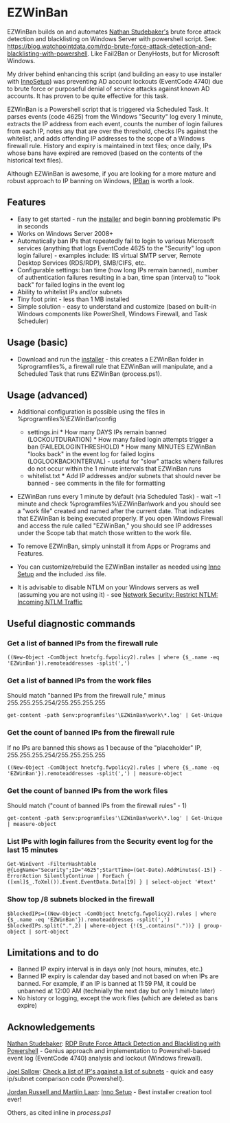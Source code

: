 # EZWinBan
EZWinBan builds on and automates [Nathan Studebaker's](https://blog.watchpointdata.com/author/nathan-studebaker) brute force attack detection and blacklisting on Windows Server with powershell script. See: https://blog.watchpointdata.com/rdp-brute-force-attack-detection-and-blacklisting-with-powershell. Like Fail2Ban or DenyHosts, but for Microsoft Windows.

My driver behind enhancing this script (and building an easy to use installer with [InnoSetup](http://www.jrsoftware.org/isinfo.php)) was preventing AD account lockouts (EventCode 4740) due to brute force or purposeful denial of service attacks against known AD accounts. It has proven to be quite effective for this task.

EZWinBan is a Powershell script that is triggered via Scheduled Task. It parses events (code 4625) from the Windows "Security" log every 1 minute, extracts the IP address from each event, counts the number of login failures from each IP, notes any that are over the threshold, checks IPs against the whitelist, and adds offending IP addresses to the scope of a Windows firewall rule. History and expiry is maintained in text files; once daily, IPs whose bans have expired are removed (based on the contents of the historical text files).

Although EZWinBan is awesome, if you are looking for a more mature and robust approach to IP banning on Windows, [IPBan](https://github.com/DigitalRuby/IPBan) is worth a look.


## Features
* Easy to get started - run the [installer](https://github.com/neil-sabol/EZWinBan/releases/download/1.1.0/EZWinBan-Install.exe) and begin banning problematic IPs in seconds
* Works on Windows Server 2008+
* Automatically ban IPs that repeatedly fail to login to various Microsoft services (anything that logs EventCode 4625 to the "Security" log upon login failure) - examples include: IIS virtual SMTP server, Remote Desktop Services (RDS/RDP), SMB/CIFS, etc.
* Configurable settings: ban time (how long IPs remain banned), number of authentication failures resulting in a ban, time span (interval) to "look back" for failed logins in the event log
* Ability to whitelist IPs and/or subnets
* Tiny foot print - less than 1 MB installed
* Simple solution - easy to understand and customize (based on built-in Windows components like PowerShell, Windows Firewall, and Task Scheduler)


## Usage (basic)
* Download and run the [installer](https://github.com/neil-sabol/EZWinBan/releases/download/1.0.0/EZWinBan-Install.exe) - this creates a EZWinBan folder in %programfiles%, a firewall rule that EZWinBan will manipulate, and a Scheduled Task that runs EZWinBan (process.ps1).


## Usage (advanced)
* Additional configuration is possible using the files in %programfiles%\EZWinBan\config
     * settings.ini
            * How many DAYS IPs remain banned (LOCKOUTDURATION)
            * How many failed login attempts trigger a ban (FAILEDLOGINTHRESHOLD)
            * How many MINUTES EZWinBan "looks back" in the event log for failed logins (LOGLOOKBACKINTERVAL) - useful for "slow" attacks where failures do not occur within the 1 minute intervals that EZWinBan runs
     * whitelist.txt
            * Add IP addresses and/or subnets that should never be banned - see comments in the file for formatting
   
* EZWinBan runs every 1 minute by default (via Scheduled Task) - wait ~1 minute and check %programfiles%\EZWinBan\work and you should see a "work file" created and named after the current date. That indicates that EZWinBan is being executed properly. If you open Windows Firewall and access the rule called "EZWinBan," you should see IP addresses under the Scope tab that match those written to the work file.

* To remove EZWinBan, simply uninstall it from Apps or Programs and Features.

* You can customize/rebuild the EZWinBan installer as needed using [Inno Setup](http://www.jrsoftware.org/) and the included .iss file.

* It is advisable to disable NTLM on your Windows servers as well (assuming you are not using it) - see [Network Security: Restrict NTLM: Incoming NTLM Traffic](https://docs.microsoft.com/en-us/previous-versions/windows/it-pro/windows-server-2008-R2-and-2008/jj852167(v=ws.10))


## Useful diagnostic commands
### Get a list of banned IPs from the firewall rule
```
((New-Object -ComObject hnetcfg.fwpolicy2).rules | where {$_.name -eq 'EZWinBan'}).remoteaddresses -split(',')
```

### Get a list of banned IPs from the work files
Should match "banned IPs from the firewall rule," minus 255.255.255.254/255.255.255.255 
```
get-content -path $env:programfiles'\EZWinBan\work\*.log' | Get-Unique
```

### Get the count of banned IPs from the firewall rule
If no IPs are banned this shows as 1 because of the "placeholder" IP, 255.255.255.254/255.255.255.255
```
((New-Object -ComObject hnetcfg.fwpolicy2).rules | where {$_.name -eq 'EZWinBan'}).remoteaddresses -split(',') | measure-object
```

### Get the count of banned IPs from the work files
Should match ("count of banned IPs from the firewall rules" - 1)
```
get-content -path $env:programfiles'\EZWinBan\work\*.log' | Get-Unique | measure-object
```

### List IPs with login failures from the Security event log for the last 15 minutes
```
Get-WinEvent -FilterHashtable @{LogName="Security";ID="4625";StartTime=(Get-Date).AddMinutes(-15)} -ErrorAction SilentlyContinue | ForEach { ([xml]$_.ToXml()).Event.EventData.Data[19] } | select-object '#text'
```

### Show top /8 subnets blocked in the firewall
```
$blockedIPs=((New-Object -ComObject hnetcfg.fwpolicy2).rules | where {$_.name -eq 'EZWinBan'}).remoteaddresses -split(',')
$blockedIPs.split(".",2) | where-object {!($_.contains("."))} | group-object | sort-object
```


## Limitations and to do
* Banned IP expiry interval is in days only (not hours, minutes, etc.)
* Banned IP expiry is calendar day based and not based on when IPs are banned. For example, if an IP is banned at 11:59 PM, it could be unbanned at 12:00 AM (technially the next day but only 1 minute later)
* No history or logging, except the work files (which are deleted as bans expire)


## Acknowledgements
[Nathan Studebaker](https://blog.watchpointdata.com/author/nathan-studebaker): [RDP Brute Force Attack Detection and Blacklisting with Powershell](https://blog.watchpointdata.com/rdp-brute-force-attack-detection-and-blacklisting-with-powershell) - Genius approach and implementation to Powershell-based event log (EventCode 4740) analysis and lockout (Windows firewall).

[Joel Sallow](https://www.reddit.com/user/Ta11ow/): [Check a list of IP's against a list of subnets](https://www.reddit.com/r/PowerShell/comments/8u14wl/check_a_list_of_ips_against_a_list_of_subnets/) - quick and easy ip/subnet comparison code (Powershell).

[Jordan Russell and Martijn Laan](http://www.jrsoftware.org/isinfo.php): [Inno Setup](http://www.jrsoftware.org/) - Best installer creation tool ever!

Others, as cited inline in *process.ps1*



